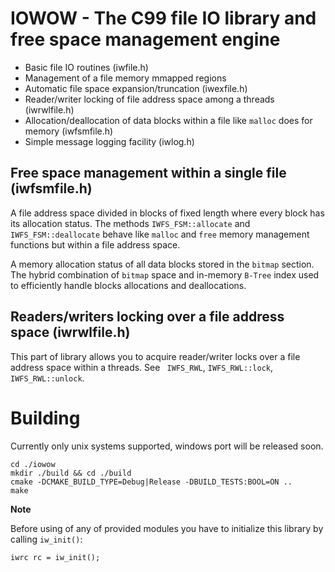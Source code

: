 # 

IOWOW - The C99 file IO library and free space management engine
================================================================

* Basic file IO routines (iwfile.h)
* Management of a file memory mmapped regions 
* Automatic file space expansion/truncation (iwexfile.h)
* Reader/writer locking of file address space among a threads (iwrwlfile.h)  
* Allocation/deallocation of data blocks within a file like `malloc` does for memory (iwfsmfile.h)
* Simple message logging facility (iwlog.h) 


Free space management within a single file (iwfsmfile.h)
--------------------------------------------------------

A file address space divided in blocks of fixed length where 
every block has its allocation status. The methods
`IWFS_FSM::allocate` and `IWFS_FSM::deallocate` behave like `malloc` and `free` 
memory management functions but within a file address space. 

A memory allocation status of all data blocks stored in the `bitmap` section. 
The hybrid combination of `bitmap` space and in-memory `B-Tree` index used to 
efficiently handle blocks allocations and deallocations.

Readers/writers locking over a file address space (iwrwlfile.h)
---------------------------------------------------------------

This part of library allows you to acquire reader/writer locks over a file 
address space within a threads. See ` IWFS_RWL`, `IWFS_RWL::lock`, `IWFS_RWL::unlock`.


Building
========

Currently only unix systems supported, windows port will be released soon. 

    cd ./iowow
    mkdir ./build && cd ./build
    cmake -DCMAKE_BUILD_TYPE=Debug|Release -DBUILD_TESTS:BOOL=ON .. 
    make
    
**Note** 

Before using of any of provided modules you have to initialize this library by 
calling `iw_init()`:

    iwrc rc = iw_init();


